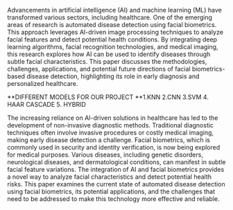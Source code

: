 Advancements in artificial intelligence (AI) and machine learning (ML) have transformed various sectors, including healthcare. One of the emerging areas of research is automated disease detection using facial biometrics. This approach leverages AI-driven image processing techniques to analyze facial features and detect potential health conditions. By integrating deep learning algorithms, facial recognition technologies, and medical imaging, this research explores how AI can be used to identify diseases through subtle facial characteristics. This paper discusses the methodologies, challenges, applications, and potential future directions of facial biometrics-based disease detection, highlighting its role in early diagnosis and personalized healthcare.

**DIFFERENT MODELS FOR OUR PROJECT 
**1.KNN
2.CNN
3.SVM 
4. HAAR CASCADE 
5. HYBRID 

The increasing reliance on AI-driven solutions in healthcare has led to the development of non-invasive diagnostic methods. Traditional diagnostic techniques often involve invasive procedures or costly medical imaging, making early disease detection a challenge. Facial biometrics, which is commonly used in security and identity verification, is now being explored for medical purposes. Various diseases, including genetic disorders, neurological diseases, and dermatological conditions, can manifest in subtle facial feature variations. 
The integration of AI and facial biometrics provides a novel way to analyze facial characteristics and detect potential health risks. This paper examines the current state of automated disease detection using facial biometrics, its potential applications, and the challenges that need to be addressed to make this technology more effective and reliable.

